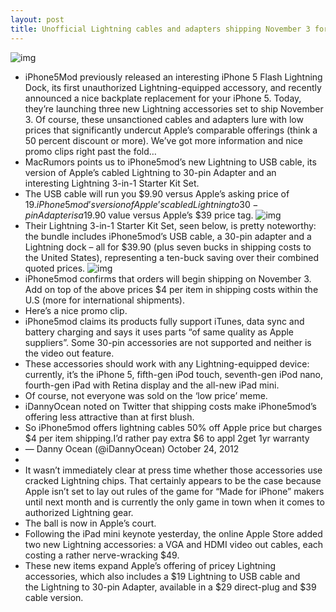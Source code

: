 ```yaml
---
layout: post
title: Unofficial Lightning cables and adapters shipping November 3 for half the price
---
```

![img](http://media.idownloadblog.com/wp-content/uploads/2012/10/iPhone5mod-cracked-Lightning-cable.jpg)
* iPhone5Mod previously released an interesting iPhone 5 Flash Lightning Dock, its first unauthorized Lightning-equipped accessory, and recently announced a nice backplate replacement for your iPhone 5. Today, they’re launching three new Lightning accessories set to ship November 3. Of course, these unsanctioned cables and adapters lure with low prices that significantly undercut Apple’s comparable offerings (think a 50 percent discount or more). We’ve got more information and nice promo clips right past the fold…
* MacRumors points us to iPhone5mod’s new Lightning to USB cable, its version of Apple’s cabled Lightning to 30-pin Adapter and an interesting Lightning 3-in-1 Starter Kit Set.
* The USB cable will run you $9.90 versus Apple’s asking price of $19. iPhone5mod’s version of Apple’s cabled Lightning to 30-pin Adapter is a $19.90 value versus Apple’s $39 price tag.
![img](http://media.idownloadblog.com/wp-content/uploads/2012/10/iPhone5mod-Lightning-to-30-pin-adapter.jpg)
* Their Lightning 3-in-1 Starter Kit Set, seen below, is pretty noteworthy: the bundle includes iPhone5mod’s USB cable, a 30-pin adapter and a Lightning dock – all for $39.90 (plus seven bucks in shipping costs to the United States), representing a ten-buck saving over their combined quoted prices.
![img](http://media.idownloadblog.com/wp-content/uploads/2012/10/iPhone5Mod-Lightning-3-in-1-Starter-Kit.jpg)
* iPhone5mod confirms that orders will begin shipping on November 3. Add on top of the above prices $4 per item in shipping costs within the U.S (more for international shipments).
* Here’s a nice promo clip.
* iPhone5mod claims its products fully support iTunes, data sync and battery charging and says it uses parts “of same quality as Apple suppliers”. Some 30-pin accessories are not supported and neither is the video out feature.
* These accessories should work with any Lightning-equipped device: currently, it’s the iPhone 5, fifth-gen iPod touch, seventh-gen iPod nano, fourth-gen iPad with Retina display and the all-new iPad mini.
* Of course, not everyone was sold on the ‘low price’ meme.
* iDannyOcean noted on Twitter that shipping costs make iPhone5mod’s offering less attractive than at first blush.
* So iPhone5mod offers lightning cables 50% off Apple price but charges $4 per item shipping.I’d rather pay extra $6 to appl 2get 1yr warranty
* — Danny Ocean (@iDannyOcean) October 24, 2012
*  
* It wasn’t immediately clear at press time whether those accessories use cracked Lightning chips. That certainly appears to be the case because Apple isn’t set to lay out rules of the game for “Made for iPhone” makers until next month and is currently the only game in town when it comes to authorized Lightning gear.
* The ball is now in Apple’s court.
* Following the iPad mini keynote yesterday, the online Apple Store added two new Lightning accessories: a VGA and HDMI video out cables, each costing a rather nerve-wracking $49.
* These new items expand Apple’s offering of pricey Lightning accessories, which also includes a $19 Lightning to USB cable and the Lightning to 30-pin Adapter, available in a $29 direct-plug and $39 cable version.

